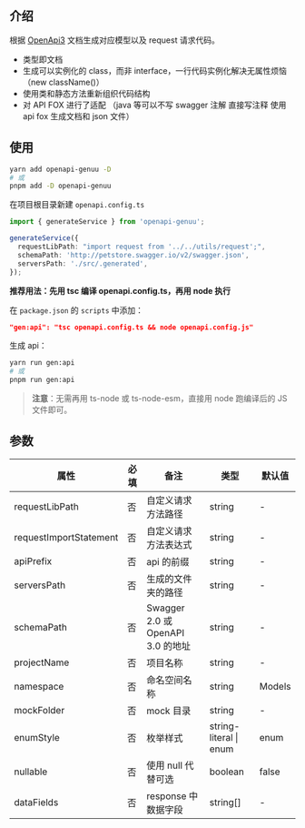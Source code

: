 ## 介绍

根据 [OpenApi3](https://swagger.io/blog/news/whats-new-in-openapi-3-0/) 文档生成对应模型以及 request 请求代码。

- 类型即文档
- 生成可以实例化的 class，而非 interface，一行代码实例化解决无属性烦恼（new className()）
- 使用类和静态方法重新组织代码结构
- 对 API FOX 进行了适配 （java 等可以不写 swagger 注解 直接写注释 使用 api fox 生成文档和 json 文件）

## 使用

```sh
yarn add openapi-genuu -D
# 或
pnpm add -D openapi-genuu
```

在项目根目录新建 `openapi.config.ts`

```ts
import { generateService } from 'openapi-genuu';

generateService({
  requestLibPath: "import request from '../../utils/request';",
  schemaPath: 'http://petstore.swagger.io/v2/swagger.json',
  serversPath: './src/.generated',
});
```

**推荐用法：先用 tsc 编译 openapi.config.ts，再用 node 执行**

在 `package.json` 的 `scripts` 中添加：

```json
"gen:api": "tsc openapi.config.ts && node openapi.config.js"
```

生成 api：

```sh
yarn run gen:api
# 或
pnpm run gen:api
```

> **注意**：无需再用 ts-node 或 ts-node-esm，直接用 node 跑编译后的 JS 文件即可。

## 参数

| 属性 | 必填 | 备注 | 类型 | 默认值 |
| --- | --- | --- | --- | --- |
| requestLibPath | 否 | 自定义请求方法路径 | string | - |
| requestImportStatement | 否 | 自定义请求方法表达式 | string | - |
| apiPrefix | 否 | api 的前缀 | string | - |
| serversPath | 否 | 生成的文件夹的路径 | string | - |
| schemaPath | 否 | Swagger 2.0 或 OpenAPI 3.0 的地址 | string | - |
| projectName | 否 | 项目名称 | string | - |
| namespace | 否 | 命名空间名称 | string | Models |
| mockFolder | 否 | mock 目录 | string | - |
| enumStyle | 否 | 枚举样式 | string-literal \| enum | enum |
| nullable | 否 | 使用 null 代替可选 | boolean | false |
| dataFields | 否 | response 中数据字段 | string[] | - |
